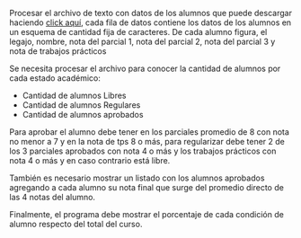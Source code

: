Procesar el archivo de texto con datos de los alumnos que puede descargar haciendo [click aquí](G13-Ej10/datos.txt), cada fila de datos contiene los datos de los alumnos en un esquema de cantidad fija de caracteres. De cada alumno figura, el legajo, nombre, nota del parcial 1, nota del parcial 2, nota del parcial 3 y nota de trabajos prácticos

Se necesita procesar el archivo para conocer la cantidad de alumnos por cada estado académico:
- Cantidad de alumnos Libres
- Cantidad de alumnos Regulares
- Cantidad de alumnos aprobados

Para aprobar el alumno debe tener en los parciales promedio de 8 con nota no menor a 7 y en la nota de tps 8 o más, para regularizar debe tener 2 de los 3 parciales aprobados con nota 4 o más y los trabajos prácticos con nota 4 o más y en caso contrario está libre.

También es necesario mostrar un listado con los alumnos aprobados agregando a cada alumno su nota final que surge del promedio directo de las 4 notas del alumno.

Finalmente, el programa debe mostrar el porcentaje de cada condición de alumno respecto del total del curso.